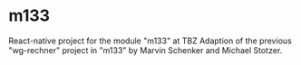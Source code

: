 # m133
React-native project for the module "m133" at TBZ
Adaption of the previous "wg-rechner" project in "m133" by Marvin Schenker and Michael Stotzer.
